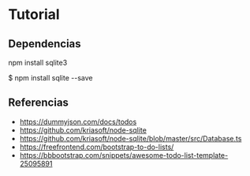 # Tutorial

## Dependencias

npm install sqlite3

$ npm install sqlite --save

## Referencias
 - https://dummyjson.com/docs/todos
 - https://github.com/kriasoft/node-sqlite
 - https://github.com/kriasoft/node-sqlite/blob/master/src/Database.ts
 - https://freefrontend.com/bootstrap-to-do-lists/
 - https://bbbootstrap.com/snippets/awesome-todo-list-template-25095891
